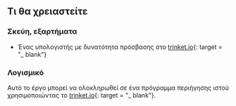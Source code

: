 ## Τι θα χρειαστείτε

### Σκεύη, εξαρτήματα

+ Ένας υπολογιστής με δυνατότητα πρόσβασης στο [trinket.io](https://trinket.io){: target = "_ blank"}

### Λογισμικό

Αυτό το έργο μπορεί να ολοκληρωθεί σε ένα πρόγραμμα περιήγησης ιστού χρησιμοποιώντας το [trinket.io](https://trinket.io){: target = "_ blank"}.